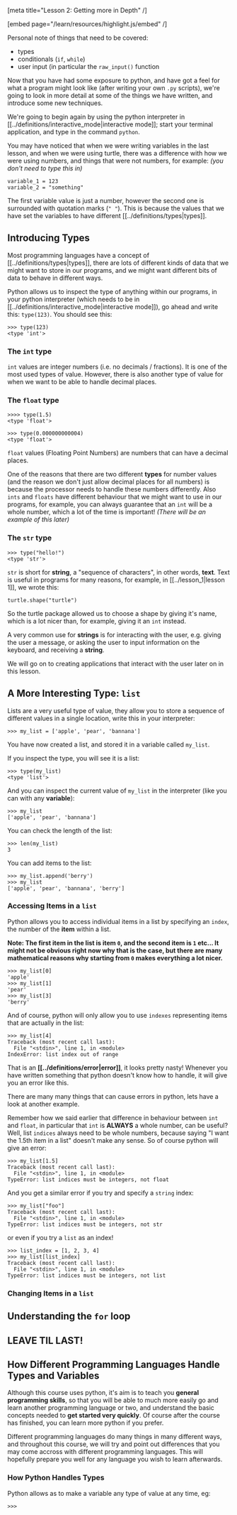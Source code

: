 [meta title="Lesson 2: Getting more in Depth" /]

[embed page="/learn/resources/highlight.js/embed" /]

Personal note of things that need to be covered:

* types
* conditionals (`if`, `while`)
* user input (in particular the `raw_input()` function

Now that you have had some exposure to python, and have got a feel for what a
program might look like (after writing your own `.py` scripts), we're going to
look in more detail at some of the things we have written, and introduce some
new techniques.

We're going to begin again by using the python interpreter in
[[../definitions/interactive_mode|interactive mode]]; start your terminal
application, and type in the command `python`.

You may have noticed that when we were writing variables in the last lesson,
and when we were using turtle, there was a difference with how we were using
numbers, and things that were not numbers, for example: *(you don't need to type
this in)*

    variable_1 = 123
    variable_2 = "something"

The first variable value is just a number, however the second one is surrounded
with quotation marks (`" "`). This is because the values that we have set the
variables to have different [[../definitions/types|types]].

## Introducing Types

Most programming languages have a concept of [[../definitions/types|types]],
there are lots of different kinds of data that we might want to store in our
programs, and we might want different bits of data to behave in different ways.

Python allows us to inspect the type of anything within our programs, in your
python interpreter (which needs to be in
[[../definitions/interactive_mode|interactive mode]]), go ahead and write this:
`type(123)`. You should see this:

    >>> type(123)
    <type 'int'>

### The `int` type

`int` values are integer numbers (i.e. no decimals / fractions). It is one of
the most used types of value. However, there is also another type of value for
when we want to be able to handle decimal places.

### The `float` type

    >>>> type(1.5)
    <type 'float'>

    >>> type(0.000000000004)
    <type 'float'>

`float` values (Floating Point Numbers) are numbers that can have a decimal
places.

One of the reasons that there are two different **types** for number values
(and the reason we don't just allow decimal places for all numbers) is because
the processor needs to handle these numbers differently. Also `ints` and
`floats` have different behaviour that we might want to use in our programs,
for example, you can always guarantee that an `int` will be a whole number,
which a lot of the time is important! *(There will be an example of this
later)*

### The `str` type

    >>> type("hello!")
    <type 'str'>

`str` is short for **string**, a "sequence of characters", in other words,
**text**. Text is useful in programs for many reasons, for example, in
[[../lesson_1|lesson 1]], we wrote this:

    turtle.shape("turtle")

So the turtle package allowed us to choose a shape by giving it's name, which
is a lot nicer than, for example, giving it an `int` instead.

A very common use for **strings** is for interacting with the user, e.g. giving
the user a message, or asking the user to input information on the keyboard,
and receiving a **string**.

We will go on to creating applications that interact with the user later on
in this lesson.

## A More Interesting Type: `list`

Lists are a very useful type of value, they allow you to store a sequence of
different values in a single location, write this in your interpreter:

    >>> my_list = ['apple', 'pear', 'bannana']

You have now created a list, and stored it in a variable called `my_list`.

If you inspect the type, you will see it is a list:

    >>> type(my_list)
    <type 'list'>

And you can inspect the current value of `my_list` in the interpreter (like
you can with any **variable**):

    >>> my_list
    ['apple', 'pear', 'bannana']

You can check the length of the list:

    >>> len(my_list)
    3

You can add items to the list:

    >>> my_list.append('berry')
    >>> my_list
    ['apple', 'pear', 'bannana', 'berry']

### Accessing Items in a `list`

Python allows you to access individual items in a list by specifying an
`index`, the number of the **item** within a list.

**Note: The first item in the list is item `0`, and the second item is `1`
etc... It might not be obvious right now why that is the case, but there are
many mathematical reasons why starting from `0` makes everything a lot nicer.**

    >>> my_list[0]
    'apple'
    >>> my_list[1]
    'pear'
    >>> my_list[3]
    'berry'

And of course, python will only allow you to use `indexes` representing items
that are actually in the list:

    >>> my_list[4]
    Traceback (most recent call last):
      File "<stdin>", line 1, in <module>
    IndexError: list index out of range

That is an **[[../definitions/error|error]]**, it looks pretty nasty! Whenever you
have written something that python doesn't know how to handle, it will give you
an error like this.

There are many many things that can cause errors in python, lets have a look at
another example.

Remember how we said earlier that difference in behaviour between `int` and
`float`, in particular that `int` is **ALWAYS** a whole number, can be useful?
Well, list `indices` always need to be whole numbers, because saying "I want
the 1.5th item in a list" doesn't make any sense. So of course python will give
an error:

    >>> my_list[1.5]
    Traceback (most recent call last):
      File "<stdin>", line 1, in <module>
    TypeError: list indices must be integers, not float

And you get a similar error if you try and specify a `string` index:

    >>> my_list["foo"]
    Traceback (most recent call last):
      File "<stdin>", line 1, in <module>
    TypeError: list indices must be integers, not str

or even if you try a `list` as an index!

    >>> list_index = [1, 2, 3, 4]
    >>> my_list[list_index]
    Traceback (most recent call last):
      File "<stdin>", line 1, in <module>
    TypeError: list indices must be integers, not list

### Changing Items in a `list`



## Understanding the `for` loop












## LEAVE TIL LAST!

## How Different Programming Languages Handle Types and Variables

Although this course uses python, it's aim is to teach you **general
programming skills**, so that you will be able to much more easily go and learn
another programming language or two, and understand the basic concepts needed
to **get started very quickly**. Of course after the course has finished, you
can learn more python if you prefer.

Different programming languages do many things in many different ways, and
throughout this course, we will try and point out differences that you may come
accross with different programming languages. This will hopefully prepare you
well for any language you wish to learn afterwards.

### How Python Handles Types

Python allows as to make a variable any type of value at any time, eg:

    >>>
